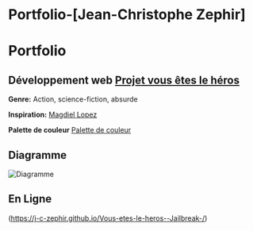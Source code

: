 # Portfolio-[Jean-Christophe Zephir]
# Portfolio 
## Développement web [Projet vous êtes le héros](https://smnarnold.com/projets/vous-etes-le-heros)

**Genre:**
Action, science-fiction, absurde

**Inspiration:** [Magdiel Lopez](https://www.magdiellopez.com/)

**Palette de couleur** 
[Palette de couleur](https://coolors.co/303036-ed701d-fbfffe-1b1b1e-96031a)

## Diagramme

![Diagramme](/assets/plan-aventure-interactive.jpg)

## En Ligne
(https://j-c-zephir.github.io/Vous-etes-le-heros--Jailbreak-/)
